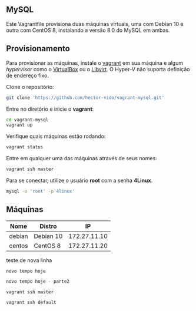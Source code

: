 ## MySQL

Este Vagrantfile provisiona duas máquinas virtuais, uma com Debian 10 e outra com CentOS 8, instalando a versão 8.0 do MySQL em ambas.

## Provisionamento

Para provisionar as máquinas, instale o [vagrant](https://www.vagrantup.com/) em sua máquina e algum *hypervisor* como o [VirtualBox](https://www.virtualbox.org/) ou o [Libvirt](https://libvirt.org/). O Hyper-V não suporta definição de endereço fixo.

Clone o repositório:

```bash
git clone 'https://github.com/hector-vido/vagrant-mysql.git'
```

Entre no diretório e inicie o **vagrant**:

```bash
cd vagrant-mysql
vagrant up
```

Verifique quais máquinas estão rodando:

```bash
vagrant status
```

Entre em qualquer uma das máquinas através de seus nomes:

```bash
vagrant ssh master
```

Para se conectar, utilize o usuário **root** com a senha **4Linux**.

```bash
mysql -u 'root' -p'4linux'
```

## Máquinas

| Nome    | Distro    | IP           |
|---------|-----------|--------------|
| debian  | Debian 10 | 172.27.11.10 |
| centos  | CentOS  8 | 172.27.11.20 |

teste de nova linha

````
novo tempo hoje
````

````bash
novo tempo hoje - parte2
````


```bash
vagrant ssh master
```

```
vagrant ssh default
```
